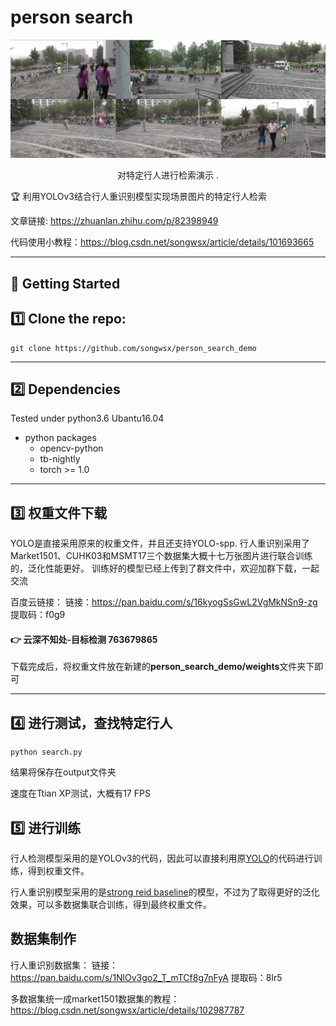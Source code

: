 person search
===============

<div align="center">

<img src="show.jpg" width="900px"/>

<p> 对特定行人进行检索演示 .</p>
</div>

:trophy: 利用YOLOv3结合行人重识别模型实现场景图片的特定行人检索

文章链接: https://zhuanlan.zhihu.com/p/82398949

代码使用小教程：https://blog.csdn.net/songwsx/article/details/101693665

------

:running: Getting Started
-----

## :one: Clone the repo:

```
git clone https://github.com/songwsx/person_search_demo
```
-----

## :two: Dependencies

Tested under python3.6  Ubantu16.04

- python packages
  - opencv-python
  - tb-nightly
  - torch >= 1.0

---------

## :three: 权重文件下载
YOLO是直接采用原来的权重文件，并且还支持YOLO-spp.
行人重识别采用了Market1501、CUHK03和MSMT17三个数据集大概十七万张图片进行联合训练的，泛化性能更好。
训练好的模型已经上传到了群文件中，欢迎加群下载，一起交流

百度云链接：
链接：https://pan.baidu.com/s/16kyogSsGwL2VgMkNSn9-zg 
提取码：f0g9 

####  :point_right: 云深不知处-目标检测 763679865

下载完成后，将权重文件放在新建的**person_search_demo/weights**文件夹下即可

-----

:four: 进行测试，查找特定行人
--------

```
python search.py
```

结果将保存在output文件夹

速度在Ttian XP测试，大概有17 FPS

## :five: 进行训练

行人检测模型采用的是YOLOv3的代码，因此可以直接利用原[YOLO](https://link.zhihu.com/?target=https%3A//github.com/ultralytics/yolov3)的代码进行训练，得到权重文件。

行人重识别模型采用的是[strong reid baseline](https://link.zhihu.com/?target=https%3A//github.com/michuanhaohao/reid-strong-baseline)的模型，不过为了取得更好的泛化效果，可以多数据集联合训练，得到最终权重文件。

## 数据集制作
行人重识别数据集：
链接：https://pan.baidu.com/s/1NlOv3go2_T_mTCf8g7nFyA 
提取码：8lr5 

多数据集统一成market1501数据集的教程：
https://blog.csdn.net/songwsx/article/details/102987787
